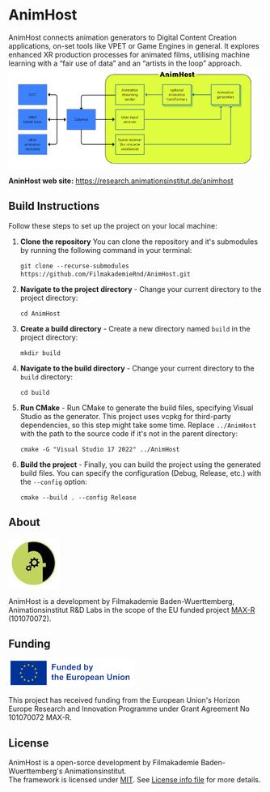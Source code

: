 # AnimHost
AnimHost connects animation generators to Digital Content Creation applications, on-set tools like VPET or Game Engines in general. It explores enhanced XR production processes for animated films, utilising machine learning with a “fair use of data” and an “artists in the loop” approach.
![AnimHost](/doc/resources/AnimHost_Shematic.png)

**AninHost web site:** https://research.animationsinstitut.de/animhost

## Build Instructions

Follow these steps to set up the project on your local machine:

1. **Clone the repository** You can clone the repository and it's submodules by running the following command in your terminal:
    ```
    git clone --recurse-submodules https://github.com/FilmakademieRnd/AnimHost.git
    ```
2. **Navigate to the project directory** - Change your current directory to the project directory:
    ```
    cd AnimHost
    ```
3. **Create a build directory** - Create a new directory named `build` in the project directory:
    ```
    mkdir build
    ```
4. **Navigate to the build directory** - Change your current directory to the `build` directory:
    ```
    cd build
    ```
5. **Run CMake** - Run CMake to generate the build files, specifying Visual Studio as the generator. This project uses vcpkg for third-party dependencies, so this step might take some time. Replace `../AnimHost` with the path to the source code if it's not in the parent directory:
    ```
    cmake -G "Visual Studio 17 2022" ../AnimHost
    ```
6. **Build the project** - Finally, you can build the project using the generated build files. You can specify the configuration (Debug, Release, etc.) with the `--config` option:
    ```
    cmake --build . --config Release
    ```
## About
![AnimHost](/doc/resources/logo_rnd.jpg)

AnimHost is a development by Filmakademie Baden-Wuerttemberg, Animationsinstitut R&D Labs in the scope of the EU funded project [MAX-R](https://max-r.eu/) (101070072).

## Funding
![Animationsinstitut R&D](/doc/resources/EN_FundedbytheEU_RGB_POS_rs.png)

This project has received funding from the European Union's Horizon Europe Research and Innovation Programme under Grant Agreement No 101070072 MAX-R.

## License
AnimHost is a open-sorce development by Filmakademie Baden-Wuerttemberg's Animationsinstitut.  
The framework is licensed under [MIT](LICENSE.txt). See [License info file](LICENSE_Info.txt) for more details.
